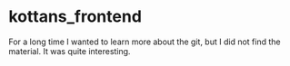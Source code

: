 # kottans_frontend
For a long time I wanted to learn more about the git, but I did not find the material. It was quite interesting.
